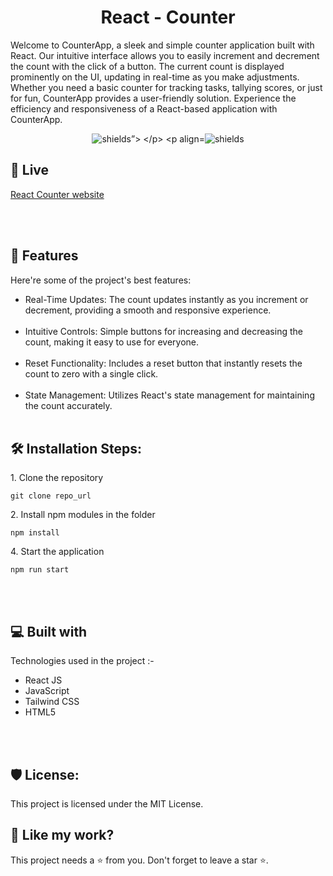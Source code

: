 <h1 align="center" id="title">React - Counter</h1>

<p id="description">Welcome to CounterApp, a sleek and simple counter application built with React. Our intuitive interface allows you to easily increment and decrement the count with the click of a button. The current count is displayed prominently on the UI, updating in real-time as you make adjustments. Whether you need a basic counter for tracking tasks, tallying scores, or just for fun, CounterApp provides a user-friendly solution. Experience the efficiency and responsiveness of a React-based application with CounterApp.</p>

<p align="center">
  <img src="https://img.shields.io/badge/License-MIT-green" alt="shields”>
</p>
<p align="center"><img src="https://img.shields.io/badge/License-AGPL-blue" alt="shields"></p>

<h2>🚀 Live </h2>

[React Counter website]( https://counter-website-sepia.vercel.app/  )

<br></br>
  
<h2>🧐 Features</h2>

Here're some of the project's best features:

*   Real-Time Updates: The count updates instantly as you increment or decrement, providing a smooth and responsive experience.
<br></br>
*  Intuitive Controls: Simple buttons for increasing and decreasing the count, making it easy to use for everyone.
<br></br>
*   Reset Functionality: Includes a reset button that instantly resets the count to zero with a single click.
<br></br>
*   State Management: Utilizes React's state management for maintaining the count accurately.
<br></br>


<h2>🛠️ Installation Steps:</h2>

<p>1. Clone the repository</p>

```
git clone repo_url
```

<p>2. Install npm modules in the folder</p>

```
npm install
```


<p>4. Start the application</p>

```
npm run start
```

  
  
<br></br>

<h2>💻 Built with</h2>

Technologies used in the project :-

*   React JS 
*   JavaScript
*   Tailwind CSS
*   HTML5

<br></br>

<h2>🛡️ License:</h2>

This project is licensed under the MIT License.

<h2>💖 Like my work?</h2>

This project needs a ⭐️ from you. Don't forget to leave a star ⭐️.
